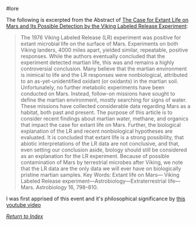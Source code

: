 #lore 

The following is excerpted from the Abstract of [The Case for Extant Life on Mars and Its Possible Detection by the Viking Labeled Release Experiment](https://www.ncbi.nlm.nih.gov/pmc/articles/PMC6445182/pdf/ast.2015.1464.pdf):

>The 1976 Viking Labeled Release (LR) experiment was positive for extant microbial life on the surface of Mars. Experiments on both Viking landers, 4000 miles apart, yielded similar, repeatable, positive responses. While the authors eventually concluded that the experiment detected martian life, this was and remains a highly controversial conclusion. Many believe that the martian environment is inimical to life and the LR responses were nonbiological, attributed to an as-yet-unidentified oxidant (or oxidants) in the martian soil. Unfortunately, no further metabolic experiments have been conducted on Mars. Instead, follow-on missions have sought to define the martian environment, mostly searching for signs of water. These missions have collected considerable data regarding Mars as a habitat, both past and present. The purpose of this article is to consider recent findings about martian water, methane, and organics that impact the case for extant life on Mars. Further, the biological explanation of the LR and recent nonbiological hypotheses are evaluated. It is concluded that extant life is a strong possibility, that abiotic interpretations of the LR data are not conclusive, and that, even setting our conclusion aside, biology should still be considered as an explanation for the LR experiment. Because of possible contamination of Mars by terrestrial microbes after Viking, we note that the LR data are the only data we will ever have on biologically pristine martian samples. Key Words: Extant life on Mars— Viking Labeled Release experiment—Astrobiology—Extraterrestrial life—Mars. Astrobiology 16, 798–810.

I was first apprised of this event and it's philosophical significance by [this youtube video](https://www.youtube.com/watch?v=oSXbpJFTnyM)


*[Return to Index](index.md)*
